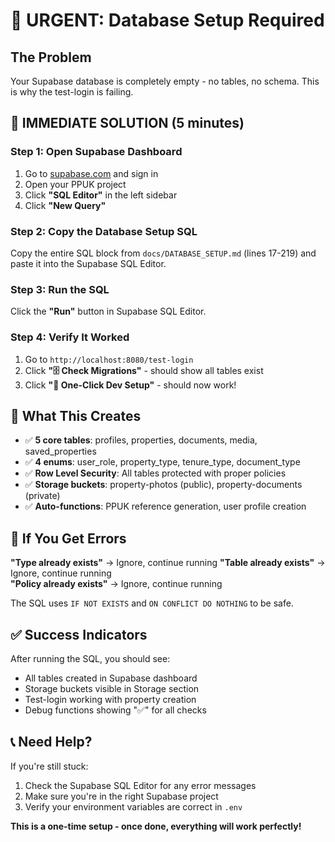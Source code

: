 # 🚨 URGENT: Database Setup Required

## The Problem
Your Supabase database is completely empty - no tables, no schema. This is why the test-login is failing.

## 🔧 IMMEDIATE SOLUTION (5 minutes)

### Step 1: Open Supabase Dashboard
1. Go to [supabase.com](https://supabase.com) and sign in
2. Open your PPUK project
3. Click **"SQL Editor"** in the left sidebar
4. Click **"New Query"**

### Step 2: Copy the Database Setup SQL
Copy the entire SQL block from `docs/DATABASE_SETUP.md` (lines 17-219) and paste it into the Supabase SQL Editor.

### Step 3: Run the SQL
Click the **"Run"** button in Supabase SQL Editor.

### Step 4: Verify It Worked
1. Go to `http://localhost:8080/test-login`
2. Click **"🗄️ Check Migrations"** - should show all tables exist
3. Click **"🚀 One-Click Dev Setup"** - should now work!

## 🎯 What This Creates

- ✅ **5 core tables**: profiles, properties, documents, media, saved_properties
- ✅ **4 enums**: user_role, property_type, tenure_type, document_type
- ✅ **Row Level Security**: All tables protected with proper policies
- ✅ **Storage buckets**: property-photos (public), property-documents (private)
- ✅ **Auto-functions**: PPUK reference generation, user profile creation

## 🚨 If You Get Errors

**"Type already exists"** → Ignore, continue running
**"Table already exists"** → Ignore, continue running  
**"Policy already exists"** → Ignore, continue running

The SQL uses `IF NOT EXISTS` and `ON CONFLICT DO NOTHING` to be safe.

## ✅ Success Indicators

After running the SQL, you should see:
- All tables created in Supabase dashboard
- Storage buckets visible in Storage section
- Test-login working with property creation
- Debug functions showing "✅" for all checks

## 📞 Need Help?

If you're still stuck:
1. Check the Supabase SQL Editor for any error messages
2. Make sure you're in the right Supabase project
3. Verify your environment variables are correct in `.env`

**This is a one-time setup - once done, everything will work perfectly!**

